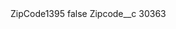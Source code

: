 <?xml version="1.0" encoding="UTF-8"?>
<CustomMetadata xmlns="http://soap.sforce.com/2006/04/metadata" xmlns:xsi="http://www.w3.org/2001/XMLSchema-instance" xmlns:xsd="http://www.w3.org/2001/XMLSchema">
    <label>ZipCode1395</label>
    <protected>false</protected>
    <values>
        <field>Zipcode__c</field>
        <value xsi:type="xsd:string">30363</value>
    </values>
</CustomMetadata>
